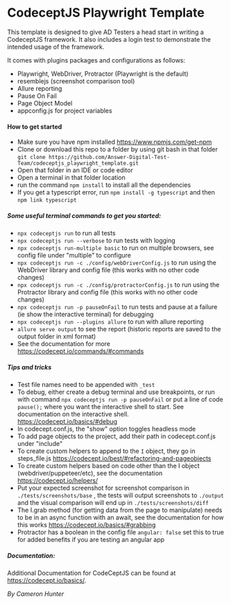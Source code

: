 # CodeceptJS Playwright Template  

This template is designed to give AD Testers a head start in writing a CodeceptJS framework. It also includes a login test to demonstrate the intended usage of the framework.  

It comes with plugins packages and configurations as follows:  
- Playwright, WebDriver, Protractor (Playwright is the default)
- resemblejs (screenshot comparison tool)
- Allure reporting
- Pause On Fail
- Page Object Model
- appconfig.js for project variables

#### How to get started
- Make sure you have npm installed https://www.npmjs.com/get-npm
- Clone or download this repo to a folder by using git bash in that folder `git clone https://github.com/Answer-Digital-Test-Team/codeceptjs_playwright_template.git`
- Open that folder in an IDE or code editor
- Open a terminal in that folder location
- run the command `npm install` to install all the dependencies
- If you get a typescript error, run `npm install -g typescript` and then `npm link typescript`

##### Some useful terminal commands to get you started:  
- `npx codeceptjs run` to run all tests
- `npx codeceptjs run --verbose` to run tests with logging
- `npx codeceptjs run-multiple basic` to run on multiple browsers, see config file under "multiple" to configure
- `npx codeceptjs run -c ./config/webDriverConfig.js` to run using the WebDriver library and config file (this works with no other code changes)
- `npx codeceptjs run -c ./config/protractorConfig.js` to run using the Protractor library and config file (this works with no other code changes)
- `npx codeceptjs run -p pauseOnFail` to run tests and pause at a failure (ie show the interactive terminal) for debugging
- `npx codeceptjs run --plugins allure` to run with allure reporting
- `allure serve output` to see the report (historic reports are saved to the output folder in xml format)
- See the documentation for more https://codecept.io/commands/#commands


##### Tips and tricks
- Test file names need to be appended with `_test`
- To debug, either create a debug terminal and use breakpoints, or run with command `npx codeceptjs run -p pauseOnFail` or put a line of code `pause();` where you want the interactive shell to start. See documentation on the interactive shell. https://codecept.io/basics/#debug
- In codecept.conf.js, the "show" option toggles headless mode
- To add page objects to the project, add their path in codecept.conf.js under "include"
- To create custom helpers to append to the `I` object, they go in steps_file.js https://codecept.io/best/#refactoring-and-pageobjects
- To create custom helpers based on code other than the I object (webdriver/puppeteer/etc), see the documentation https://codecept.io/helpers/
- Put your expected screenshot for screenshot comparison in `./tests/screenshots/base`  , the tests will output screenshots to `./output` and the visual comparison will end up in `./tests/screenshots/diff`
- The I.grab method (for getting data from the page to manipulate) needs to be in an async function with an await, see the documentation for how this works https://codecept.io/basics/#grabbing
- Protractor has a boolean in the config file `angular: false` set this to true for added benefits if you are testing an angular app 

##### Documentation:  
Additional Documentation for CodeCeptJS can be found at https://codecept.io/basics/. 

*By Cameron Hunter*  

